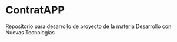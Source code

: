 # ContratAPP
Repositorio para desarrollo de proyecto de la materia Desarrollo con Nuevas Tecnologias
